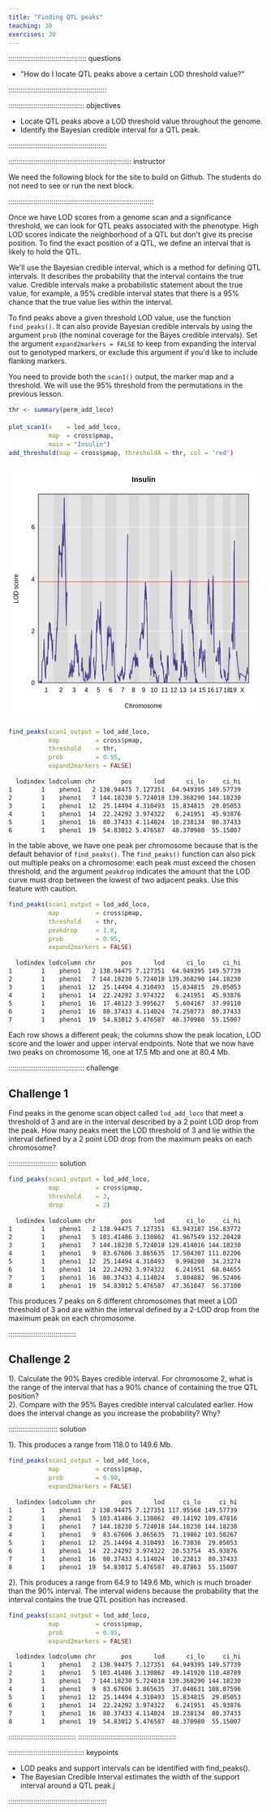 ```yaml
---
title: "Finding QTL peaks"
teaching: 30
exercises: 30
---
```


:::::::::::::::::::::::::::::::::::::: questions 

- "How do I locate QTL peaks above a certain LOD threshold value?"

::::::::::::::::::::::::::::::::::::::::::::::::

::::::::::::::::::::::::::::::::::::: objectives

- Locate QTL peaks above a LOD threshold value throughout the genome.
- Identify the Bayesian credible interval for a QTL peak.

::::::::::::::::::::::::::::::::::::::::::::::::


:::::::::::::::::::::::::::::::::::::::::::::::::::::::::::: instructor

We need the following block for the site to build on Github. The students do
not need to see or run the next block.

:::::::::::::::::::::::::::::::::::::::::::::::::::::::::::::::::::::::



Once we have LOD scores from a genome scan and a significance threshold, we can 
look for QTL peaks associated with the phenotype. High LOD scores indicate the 
neighborhood of a QTL but don't give its precise position. To find the exact 
position of a QTL, we define an interval that is likely to hold the QTL.

We'll use the Bayesian credible interval, which is a method for defining QTL 
intervals. It describes the probability that the interval contains the true 
value. Credible intervals make a probabilistic statement about the true value, 
for example, a 95% credible interval states that there is a 95% chance that the 
true value lies within the interval.

To find peaks above a given threshold LOD value, use the function 
`find_peaks()`. It can also provide Bayesian credible intervals by using the 
argument `prob` (the nominal coverage for the Bayes credible intervals). Set the 
argument `expand2markers = FALSE` to keep from expanding the interval out to 
genotyped markers, or exclude this argument if you'd like to include flanking 
markers.

You need to provide both the `scan1()` output, the marker map and a 
threshold. We will use the 95% threshold from the permutations in the previous 
lesson.


``` r
thr <- summary(perm_add_loco)

plot_scan1(x    = lod_add_loco,
           map  = cross$pmap,
           main = "Insulin")
add_threshold(map = cross$pmap, thresholdA = thr, col = 'red')
```

<img src="fig/find-lod-peaks-rendered-plot_scan1-1.png" style="display: block; margin: auto;" />



``` r
find_peaks(scan1_output = lod_add_loco, 
           map          = cross$pmap, 
           threshold    = thr, 
           prob         = 0.95, 
           expand2markers = FALSE)
```

``` output
  lodindex lodcolumn chr       pos      lod      ci_lo     ci_hi
1        1    pheno1   2 138.94475 7.127351  64.949395 149.57739
2        1    pheno1   7 144.18230 5.724018 139.368290 144.18230
3        1    pheno1  12  25.14494 4.310493  15.834815  29.05053
4        1    pheno1  14  22.24292 3.974322   6.241951  45.93876
5        1    pheno1  16  80.37433 4.114024  10.238134  80.37433
6        1    pheno1  19  54.83012 5.476587  48.370980  55.15007
```

In the table above, we have one peak per chromosome because that is the default
behavior of `find_peaks()`. The `find_peaks()` function can also pick out 
multiple peaks on a chromosome: each peak must exceed the chosen threshold, and 
the argument `peakdrop` indicates the amount that the LOD curve must drop 
between the lowest of two adjacent peaks.  Use this feature with caution.


``` r
find_peaks(scan1_output = lod_add_loco, 
           map          = cross$pmap, 
           threshold    = thr, 
           peakdrop     = 1.8, 
           prob         = 0.95, 
           expand2markers = FALSE)
```

``` output
  lodindex lodcolumn chr       pos      lod      ci_lo     ci_hi
1        1    pheno1   2 138.94475 7.127351  64.949395 149.57739
2        1    pheno1   7 144.18230 5.724018 139.368290 144.18230
3        1    pheno1  12  25.14494 4.310493  15.834815  29.05053
4        1    pheno1  14  22.24292 3.974322   6.241951  45.93876
5        1    pheno1  16  17.48123 3.995627   5.604167  37.99110
6        1    pheno1  16  80.37433 4.114024  74.250773  80.37433
7        1    pheno1  19  54.83012 5.476587  48.370980  55.15007
```

Each row shows a different peak; the columns show the peak location, LOD score 
and the lower and upper interval endpoints. Note that we now have two peaks
on chromosome 16, one at 17.5 Mb and one at 80.4 Mb.

::::::::::::::::::::::::::::::::::::: challenge 

## Challenge 1

Find peaks in the genome scan object called `lod_add_loco` that meet a threshold
of 3 and are in the interval described by a 2 point LOD drop from the peak. How
many peaks meet the LOD threshold of 3 and lie within the interval defined by a 
2 point LOD drop from the maximum peaks on each chromosome?

:::::::::::::::::::::::: solution 


``` r
find_peaks(scan1_output = lod_add_loco, 
           map          = cross$pmap, 
           threshold    = 3, 
           drop         = 2)
```

``` output
  lodindex lodcolumn chr       pos      lod      ci_lo     ci_hi
1        1    pheno1   2 138.94475 7.127351  63.943187 156.83772
2        1    pheno1   5 103.41486 3.130862  41.967549 132.28428
3        1    pheno1   7 144.18230 5.724018 129.414016 144.18230
4        1    pheno1   9  83.67606 3.865635  17.504307 111.02206
5        1    pheno1  12  25.14494 4.310493   9.998200  34.23274
6        1    pheno1  14  22.24292 3.974322   6.241951  68.04655
7        1    pheno1  16  80.37433 4.114024   3.804882  96.52406
8        1    pheno1  19  54.83012 5.476587  47.361847  56.37100
```

This produces 7 peaks on 6 different 
chromosomes that meet a LOD threshold of 3 and are within the interval defined 
by a 2-LOD drop from the maximum peak on each chromosome.

:::::::::::::::::::::::::::::::::


## Challenge 2

1). Calculate the 90% Bayes credible interval.
For chromosome 2, what is the range of the interval that has a 90% 
chance of containing the true QTL position?  
2). Compare with the 95% Bayes credible interval calculated earlier. How does 
the interval change as you increase the probability? Why?

:::::::::::::::::::::::: solution 

1). This produces a range from 118.0 to 149.6 Mb. 


``` r
find_peaks(scan1_output = lod_add_loco, 
           map          = cross$pmap,
           prob         = 0.90, 
           expand2markers = FALSE)
```

``` output
  lodindex lodcolumn chr       pos      lod     ci_lo     ci_hi
1        1    pheno1   2 138.94475 7.127351 117.95568 149.57739
2        1    pheno1   5 103.41486 3.130862  49.14192 109.47816
3        1    pheno1   7 144.18230 5.724018 144.18230 144.18230
4        1    pheno1   9  83.67606 3.865635  71.19862 103.50267
5        1    pheno1  12  25.14494 4.310493  16.73036  29.05053
6        1    pheno1  14  22.24292 3.974322  20.53754  45.93876
7        1    pheno1  16  80.37433 4.114024  10.23813  80.37433
8        1    pheno1  19  54.83012 5.476587  49.87863  55.15007
```

2). This produces a range from 64.9 to 149.6 Mb, which is much broader than 
the 90% interval. The interval widens because the probability that the interval
contains the true QTL position has increased. 


``` r
find_peaks(scan1_output = lod_add_loco, 
           map          = cross$pmap,
           prob         = 0.95, 
           expand2markers = FALSE)
```

``` output
  lodindex lodcolumn chr       pos      lod      ci_lo     ci_hi
1        1    pheno1   2 138.94475 7.127351  64.949395 149.57739
2        1    pheno1   5 103.41486 3.130862  49.141920 110.48789
3        1    pheno1   7 144.18230 5.724018 139.368290 144.18230
4        1    pheno1   9  83.67606 3.865635  37.048631 108.07596
5        1    pheno1  12  25.14494 4.310493  15.834815  29.05053
6        1    pheno1  14  22.24292 3.974322   6.241951  45.93876
7        1    pheno1  16  80.37433 4.114024  10.238134  80.37433
8        1    pheno1  19  54.83012 5.476587  48.370980  55.15007
```

:::::::::::::::::::::::::::::::::
::::::::::::::::::::::::::::::::::::::::::::::::

::::::::::::::::::::::::::::::::::::: keypoints 

- LOD peaks and support intervals can be identified with find_peaks().
- The Bayesian Credible Interval estimates the width of the support interval
around a QTL peak.j

::::::::::::::::::::::::::::::::::::::::::::::::

